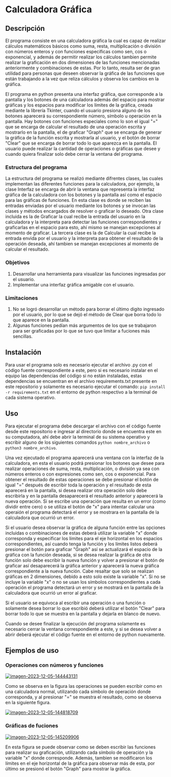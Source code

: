 # Calculadora Gráfica

## Descripción
El programa consiste en una calculadora gráfica la cual es capaz de realizar cálculos matemáticos básicos como suma, resta, multiplicación o división con números enteros y con funciones específicas como sen, cos o exponencial, y además de permitir realizar los cálculos tambien permite realizar la graficación en dos dimensiones de las funciones mencionadas anteriormente y combinaciones de estas. Por lo tanto, resulta ser de gran utilidad para personas que deseen observar la gráfica de las funciones que están trabajando a la vez que reliza cálculos y observa los cambios en la gráfica.

El programa en python presenta una interfaz gráfica, que corresponde a la pantalla y los botones de una calculadora además del espacio para mostrar gráficas y los espacios para modificar los límites de la gráfica, creada mediante la librería Tkinter, cuando el usuario presiona alguno de los botones aparecerá su correspondiente número, símbolo u operación en la pantalla. Hay botones con funciones especiales como lo son el igual "=" que se encarga de calcular el resultado de una operación escrita y mostrarlo en la pantalla, el de graficar "Graph" que se encarga de generar la gráfica de la función escrita y mostrarla al usuario, y el botón de borrar "Clear" que se encarga de borrar todo lo que aparezca en la pantalla. El usuario puede realizar la cantidad de operaciones o gráficas que desee y cuando quiera finalizar solo debe cerrar la ventana del programa.

### Estructura del programa

La estructura del programa se realizó mediante difrentes clases, las cuales implementan las diferentes funciones para la calculadora, por ejemplo, la clase Interfaz se encarga de abrir la ventana que representa la interfaz gráfica de la calculadora con los botones y la pantalla así como el espacio para las gráficas de funciones. En esta clase es donde se reciben las entradas enviadas por el usuario mediante los botones y se invocan las clases y métodos encargados de resolver o graficar lo deseado. Otra clase incluida es la de Graficar la cual recibe la entrada del usuario en la calculadora y la interpreta para detectar las funciones correspondientes y graficarlas en el espacio para esto, ahí mismo se manejan excepciones al momento de graficar. La tercera clase es la de Calcular la cual recibe la entrada envida por el usuario y la interpreta para obtener el resultado de la operación deseada, ahí tambien se manejan excepciones al momento de calcular el resultado.

### Objetivos
1. Desarrollar una herramienta para visualizar las funciones ingresadas por el usuario.
2. Implementar una interfaz gráfica amigable con el usuario.

### Limitaciones
1. No se logró desarrollar un método para borrar el último digito ingresado por el usuario, por lo que se dejó el método de Clear que borra todo lo que aparece en la pantalla.
2. Algunas funciones pedían más argumentos de los que se trabajaron para ser graficadas por lo que se tuvo que limitar a fuciones más sencillas.

## Instalación
Para usar el programa solo es necesario ejecutar el archivo .py con el código fuente correspondiente a este, pero si es necesario instalar en el equipo las dependencias del código si no están instaladas, estas dependencias se encuentran en el archivo requirements.txt presente en este repositorio y solamente es necesario ejecutar el comando: `pip install -r requirements.txt` en el entorno de python respectivo a la terminal de cada sistema operativo.

## Uso
Para ejecutar el programa debe descargar el archivo con el código fuente desde este repositorio e ingresar al directorio donde se encuentra este en su computadora, ahí debe abrir la terminal de su sistema operativo y escribir alguno de los siguientes comandos `python nombre_archivo` o `python3 nombre_archivo`.

Una vez ejecutado el programa aparecerá una ventana con la interfaz de la calculadora, en esta el usuario podrá presionar los botones que desee para realizar operaciones de suma, resta, multiplicación, o división ya sea con números enteros o con expresiones como sen, cos o exponencial. Para obtener el resultado de estas operaciones se debe presionar el botón de igual "=" después de escribir toda la operación y el resultado de esta aparecerá en la pantalla, si desea realizar otra operación solo debe escribirla y en la pantalla desaparecerá el resultado anterior y aparecerá la nueva operación. Si se escribe una operación que resulta en un error (como dividir entre cero) o se utiliza el botón de "x" para intentar calcular una operaión el programa detectará el error y se mostrara en la pantalla de la calculadora que ocurrió un error.

Si el usuario desea observar la gráfica de alguna función entre las opciones incluidas o combinaciones de estas deberá utilizar la variable "x" donde corresponda y especificar los límites para el eje horizontal en los espacios correspondientes, así cuando tenga la función y los límites listos deberá presionar el botón para graficar "Graph" así se actualizará el espacio de la gráfica con la función deseada, si se desea realizar la gráfica de otra función solo debe escribir la nueva función y volver a presionar el botón de graficar así desaparecerá la gráfica anterior y aparecerá la nueva gráfica correspondiente a la nueva función. Cabe resaltar que solo se realizan gráficas en 2 dimensiones, debido a esto solo existe la variable "x". Si no se incluye la variable "x" o no se usan los símbolos correspondientes a cada operación el programa detectará un error y se mostrará en la pantalla de la calculadora que ocurrió un error al graficar.

Si el usuario se equivoca al escribir una operación o una función o solamente desea borrar lo que escribió deberá utilizar el botón "Clear" para borrar todo lo que se muestra en la pantalla y dejarla en blanco de nuevo.

Cuando se desee finalizar la ejecución del programa solamente es necesario cerrar la ventana correspondiente a este, y si se desea volver a abrir deberá ejecutar el código fuente en el entorno de python nuevamente.

## Ejemplos de uso

### Operaciones con números y funciones

<a href="https://ibb.co/0M0LSXs"><img src="https://i.ibb.co/fp3W5SD/imagen-2023-12-05-144443131.png" alt="imagen-2023-12-05-144443131" border="0"></a>

Como se observa en la figura las operaciones se pueden escribir como en una calculadora normal, utilizando cada símbolo de operación donde corresponda, y al presionar "=" se muestra el resultado, como se observa en la siguiente figura.

<a href="https://ibb.co/9HNdScz"><img src="https://i.ibb.co/b5PGDQq/imagen-2023-12-05-144818709.png" alt="imagen-2023-12-05-144818709" border="0"></a>

### Gráficas de fuciones

<a href="https://ibb.co/CH98Jfv"><img src="https://i.ibb.co/bKvmHkL/imagen-2023-12-05-145209906.png" alt="imagen-2023-12-05-145209906" border="0"></a>

En esta figura se puede observar como se deben escribir las funciones para realizar su graficación, utilizando cada símbolo de operación y la variable "x" donde corresponde. Además, tambien se modificaron los límites en el eje horizontal de la gráfica para observar más de esta, por último se presionó el botón "Graph" para mostrar la gráfica.
